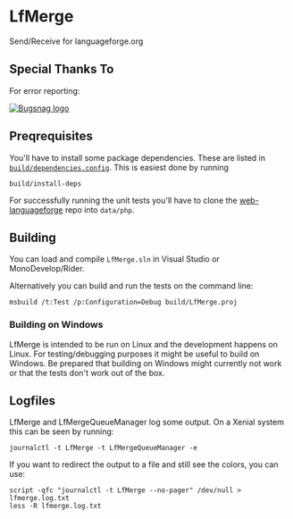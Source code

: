 # LfMerge

Send/Receive for languageforge.org

## Special Thanks To

For error reporting:

[![Bugsnag logo](readme_images/bugsnag-logo.png "Bugsnag")](https://bugsnag.com/blog/bugsnag-loves-open-source)

## Preqrequisites

You'll have to install some package dependencies. These are listed in [`build/dependencies.config`](https://github.com/sillsdev/LfMerge/blob/master/build/dependencies.config).
This is easiest done by running

    build/install-deps

For successfully running the unit tests you'll have to clone the [web-languageforge](https://github.com/sillsdev/web-languageforge) repo into `data/php`.

## Building

You can load and compile `LfMerge.sln` in Visual Studio or MonoDevelop/Rider.

Alternatively you can build and run the tests on the command line:

	msbuild /t:Test /p:Configuration=Debug build/LfMerge.proj

### Building on Windows

LfMerge is intended to be run on Linux and the development happens on Linux. For testing/debugging
purposes it might be useful to build on Windows. Be prepared that building on Windows might currently
not work or that the tests don't work out of the box.

## Logfiles

LfMerge and LfMergeQueueManager log some output. On a Xenial system this can be seen by running:

	journalctl -t LfMerge -t LfMergeQueueManager -e

If you want to redirect the output to a file and still see the colors, you can use:

	script -qfc "journalctl -t LfMerge --no-pager" /dev/null > lfmerge.log.txt
	less -R lfmerge.log.txt
